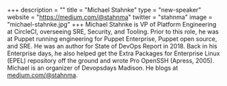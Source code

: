 +++
description = ""
title = "Michael Stahnke"
type = "new-speaker"
website = "https://medium.com/@stahnma"
twitter = "stahnma"
image = "michael-stahnke.jpg"
+++
Michael Stahnke is VP of Platform Engineering at CircleCI, overseeing SRE, Security, and Tooling. Prior to this role, he was at Puppet running engineering for Puppet Enterprise, Puppet open source, and SRE. He was an author for State of DevOps Report in 2018. Back in his Enterprise days, he also helped get the Extra Packages for Enterprise Linux (EPEL) repository off the ground and wrote Pro OpenSSH (Apress, 2005). Michael is an organizer of Devopsdays Madison. He blogs at [medium.com/@stahnma](https://medium.com/@stahnma).